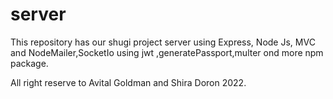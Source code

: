 # server
This repository has our shugi project server using Express, Node Js, MVC and NodeMailer,SocketIo using jwt ,generatePassport,multer ond more npm package.

All right reserve to Avital Goldman and Shira Doron 2022.
